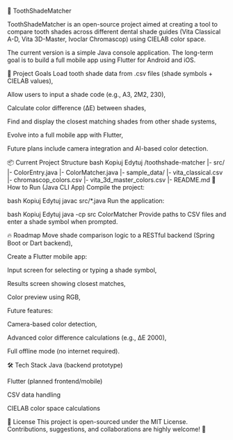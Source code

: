 🦷 ToothShadeMatcher

ToothShadeMatcher is an open-source project aimed at creating a tool to compare tooth shades across different dental shade guides (Vita Classical A-D, Vita 3D-Master, Ivoclar Chromascop) using CIELAB color space.

The current version is a simple Java console application.
The long-term goal is to build a full mobile app using Flutter for Android and iOS.

🎯 Project Goals
Load tooth shade data from .csv files (shade symbols + CIELAB values),

Allow users to input a shade code (e.g., A3, 2M2, 230),

Calculate color difference (ΔE) between shades,

Find and display the closest matching shades from other shade systems,

Evolve into a full mobile app with Flutter,

Future plans include camera integration and AI-based color detection.

📦 Current Project Structure
bash
Kopiuj
Edytuj
/toothshade-matcher
  |- src/
      |- ColorEntry.java
      |- ColorMatcher.java
  |- sample_data/
      |- vita_classical.csv
      |- chromascop_colors.csv
      |- vita_3d_master_colors.csv
  |- README.md
🚀 How to Run (Java CLI App)
Compile the project:

bash
Kopiuj
Edytuj
javac src/*.java
Run the application:

bash
Kopiuj
Edytuj
java -cp src ColorMatcher
Provide paths to CSV files and enter a shade symbol when prompted.

🔥 Roadmap
 Move shade comparison logic to a RESTful backend (Spring Boot or Dart backend),

 Create a Flutter mobile app:

Input screen for selecting or typing a shade symbol,

Results screen showing closest matches,

Color preview using RGB,

 Future features:

Camera-based color detection,

Advanced color difference calculations (e.g., ΔE 2000),

Full offline mode (no internet required).

🛠️ Tech Stack
Java (backend prototype)

Flutter (planned frontend/mobile)

CSV data handling

CIELAB color space calculations

📜 License
This project is open-sourced under the MIT License.
Contributions, suggestions, and collaborations are highly welcome! 🤝

